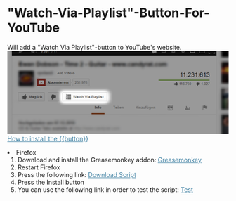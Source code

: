 "Watch-Via-Playlist"-Button-For-YouTube
=========================================

Will add a "Watch Via Playlist"-button to YouTube's website.
![ScreenShot](https://github.com/GDur/Watch-Via-Playlist-Button-For-YouTube/raw/master/youtubescripts.png)
<a id="install" href="#install" style="color:#3d7fa1;">How to install the {{button}}</a><br>
<li>Firefox
	<ol>
		<li>Download and install the Greasemonkey addon: <a href="https://addons.mozilla.org/de/firefox/addon/greasemonkey/" style="color:#3d7fa1;">Greasemonkey</a></li>
		<li>Restart Firefox</li>
		<li>Press the following link: <a href="{{scriptSrc}}" style="color:#3d7fa1;">Download Script</a></li>
		<li>Press the Install button</li>
		<li>You can use the following link in order to test the script: <a href="{{exampleHref}}" style="color:#3d7fa1;">Test</a></li>
	</ol>
</li>